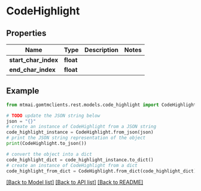 # CodeHighlight


## Properties

Name | Type | Description | Notes
------------ | ------------- | ------------- | -------------
**start_char_index** | **float** |  | 
**end_char_index** | **float** |  | 

## Example

```python
from mtmai.gomtmclients.rest.models.code_highlight import CodeHighlight

# TODO update the JSON string below
json = "{}"
# create an instance of CodeHighlight from a JSON string
code_highlight_instance = CodeHighlight.from_json(json)
# print the JSON string representation of the object
print(CodeHighlight.to_json())

# convert the object into a dict
code_highlight_dict = code_highlight_instance.to_dict()
# create an instance of CodeHighlight from a dict
code_highlight_from_dict = CodeHighlight.from_dict(code_highlight_dict)
```
[[Back to Model list]](../README.md#documentation-for-models) [[Back to API list]](../README.md#documentation-for-api-endpoints) [[Back to README]](../README.md)


